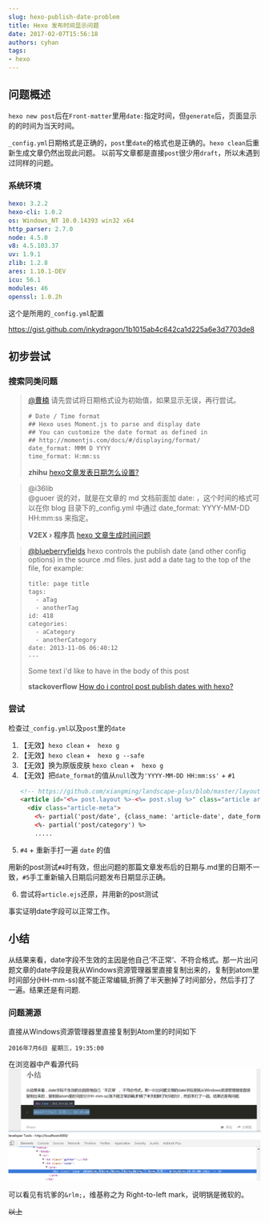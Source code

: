 ```yaml
---
slug: hexo-publish-date-problem
title: Hexo 发布时间显示问题
date: 2017-02-07T15:56:18
authors: cyhan
tags:
- hexo
---
```


## 问题概述

`hexo new post`后在`Front-matter`里用`date:`指定时间，但`generate`后，页面显示的的时间为当天时间。

`_config.yml`日期格式是正确的，`post`里`date`的格式也是正确的。`hexo clean`后重新生成文章仍然出现此问题。
以前写文章都是直接`post`很少用`draft`，所以未遇到过同样的问题。

<!-- truncate -->

### 系统环境

```yml
hexo: 3.2.2
hexo-cli: 1.0.2
os: Windows_NT 10.0.14393 win32 x64
http_parser: 2.7.0
node: 4.5.0
v8: 4.5.103.37
uv: 1.9.1
zlib: 1.2.8
ares: 1.10.1-DEV
icu: 56.1
modules: 46
openssl: 1.0.2h
```

这个是所用的`_config.yml`配置

https://gist.github.com/inkydragon/1b1015ab4c642ca1d225a6e3d7703de8


## 初步尝试

### 搜索同类问题

> [@曹楠](https://www.zhihu.com/question/24166345/answer/26906184)
> 请先尝试将日期格式设为初始值，如果显示无误，再行尝试。
> 
> ```
> # Date / Time format
> ## Hexo uses Moment.js to parse and display date
> ## You can customize the date format as defined in
> ## http://momentjs.com/docs/#/displaying/format/
> date_format: MMM D YYYY
> time_format: H:mm:ss
> ```
> 
> **zhihu** [hexo文章发表日期怎么设置?](https://www.zhihu.com/question/24166345)


> @i36lib     
> @guoer 说的对，就是在文章的 md 文档前面加 date: ，这个时间的格式可以在你 blog 目录下的_config.yml 中通过 date_format: YYYY-MM-DD HH:mm:ss 来指定。
>
> **V2EX › 程序员** [hexo 文章生成时间问题](https://www.v2ex.com/t/231549)


> [@blueberryfields](http://stackoverflow.com/a/32975241)
> hexo controls the publish date (and other config options) in the source .md files. just add a date tag to the top of the file, for example:
>
> ```
> title: page title
> tags:
>   - aTag
>   - anotherTag
> id: 418
> categories:
>   - aCategory
>   - anotherCategory
> date: 2013-11-06 06:40:12
> ---
> ```
>
> Some text i'd like to have in the body of this post
>
> **stackoverflow** [How do i control post publish dates with hexo?](http://stackoverflow.com/questions/32974409/how-do-i-control-post-publish-dates-with-hexo)


### 尝试
检查过`_config.yml`以及`post`里的`date`

1. 【无效】`hexo clean` +　`hexo g`
2. 【无效】`hexo clean` +　`hexo g --safe`
3. 【无效】换为原版皮肤 `hexo clean` +　`hexo g`
4. 【无效】把`date_format`的值从`null`改为`'YYYY-MM-DD HH:mm:ss'` + `#1`
    ```html
    <!-- https://github.com/xiangming/landscape-plus/blob/master/layout/_partial/article.ejs -->
    <article id="<%= post.layout %>-<%= post.slug %>" class="article article-type-<%= post.layout %>" itemscope itemprop="blogPost">
      <div class="article-meta">
        <%- partial('post/date', {class_name: 'article-date', date_format: 'YYYY-MM-DD HH:mm:ss'}) %>
        <%- partial('post/category') %>
        .....
    ```
5. `#4` + 重新手打一遍 `date` 的值

用新的post测试`#4`时有效，但出问题的那篇文章发布后的日期与.md里的日期不一致，`#5`手工重新输入日期后问题发布日期显示正确。

6. 尝试将`article.ejs`还原，并用新的post测试

事实证明date字段可以正常工作。

## 小结
从结果来看，date字段不生效的主因是他自己‘不正常’、不符合格式。那一片出问题文章的date字段是我从Windows资源管理器里直接复制出来的，复制到atom里时间部分(HH-mm-ss)就不能正常编辑,折腾了半天删掉了时间部分，然后手打了一遍。结果还是有问题.

### 问题溯源
直接从Windows资源管理器里直接复制到Atom里的时间如下

```
2016‎年‎7‎月‎6‎日 ‎星期三，‏‎19:35:00
```

在浏览器中产看源代码
![](xiaojie1.png)

可以看见有坑爹的`&rlm;`，维基称之为 Right-to-left mark，说明锅是微软的。

~~以上~~
